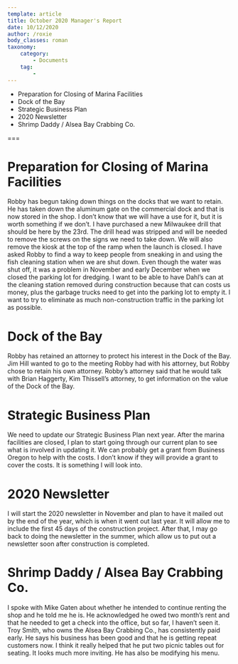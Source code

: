 ```yaml
---
template: article
title: October 2020 Manager's Report
date: 10/12/2020
author: /roxie
body_classes: roman
taxonomy:
    category:
        - Documents
    tag:
        - 
---
```


- Preparation for Closing of Marina Facilities
- Dock of the Bay
- Strategic Business Plan
- 2020 Newsletter
- Shrimp Daddy / Alsea Bay Crabbing Co.

===

# Preparation for Closing of Marina Facilities
Robby has begun taking down things on the docks that we want to retain.  He has taken down the aluminum gate on the commercial dock and that is now stored in the shop.  I don’t know that we will have a use for it, but it is worth something if we don’t.  I have purchased a new Milwaukee drill that should be here by the 23rd.  The drill head was stripped and will be needed to remove the screws on the signs we need to take down.  We will also remove the kiosk at the top of the ramp when the launch is closed.  I have asked Robby to find a way to keep people from sneaking in and using the fish cleaning station when we are shut down.  Even though the water was shut off, it was a problem in November and early December when we closed the parking lot for dredging.  I want to be able to have Dahl’s can at the cleaning station removed during construction because that can costs us money, plus the garbage trucks need to get into the parking lot to empty it.  I want to try to eliminate as much non-construction traffic in the parking lot as possible.

# Dock of the Bay
Robby has retained an attorney to protect his interest in the Dock of the Bay.  Jim Hill wanted to go to the meeting Robby had with his attorney, but Robby chose to retain his own attorney.  Robby’s attorney said that he would talk with Brian Haggerty, Kim Thissell’s attorney, to get information on the value of the Dock of the Bay.

# Strategic Business Plan
We need to update our Strategic Business Plan next year.  After the marina facilities are closed, I plan to start going through our current plan to see what is involved in updating it.  We can probably get a grant from Business Oregon to help with the costs.  I don’t know if they will provide a grant to cover the costs.  It is something I will look into.

# 2020 Newsletter
I will start the 2020 newsletter in November and plan to have it mailed out by the end of the year, which is when it went out last year.  It will allow me to include the first 45 days of the construction project.  After that, I may go back to doing the newsletter in the summer, which allow us to put out a newsletter soon after construction is completed.

# Shrimp Daddy / Alsea Bay Crabbing Co.
I spoke with Mike Gaten about whether he intended to continue renting the shop and he told me he is.  He acknowledged he owed two month’s rent and that he needed to get a check into the office, but so far, I haven’t seen it.  Troy Smith, who owns the Alsea Bay Crabbing Co., has consistently paid early.  He says his business has been good and that he is getting repeat customers now. I think it really helped that he put two picnic tables out for seating.  It looks much more inviting.  He has also be modifying his menu.



